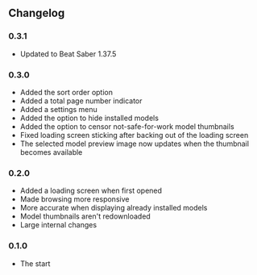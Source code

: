 ## Changelog

### 0.3.1
- Updated to Beat Saber 1.37.5

### 0.3.0
- Added the sort order option
- Added a total page number indicator
- Added a settings menu
- Added the option to hide installed models
- Added the option to censor not-safe-for-work model thumbnails
- Fixed loading screen sticking after backing out of the loading screen
- The selected model preview image now updates when the thumbnail becomes available

### 0.2.0
- Added a loading screen when first opened
- Made browsing more responsive
- More accurate when displaying already installed models
- Model thumbnails aren't redownloaded
- Large internal changes

### 0.1.0
- The start